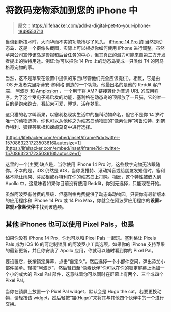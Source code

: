 # 将数码宠物添加到您的 iPhone 中

> 原文：<https://lifehacker.com/add-a-digital-pet-to-your-iphone-1849553713>

当谈到新技术时，大而华而不实的功能抢尽了风头。 [iPhone 14 Pro 的](https://lifehacker.com/should-you-buy-the-iphone-14-or-14-pro-1849506382) 当然是动态岛，这是一个摄像头截图，实际上可以根据你如何使用 iPhone 进行调整。虽然苹果公司宣传该岛是警报和后台任务的中心，但其真正的潜力可能来自第三方开发者提出的独特用途。例证:你可以把你 14 Pro 上的动态岛变成一只类似 T4 的阿马格奇宠物的家。



当然，这不是苹果在设置中提供的东西(尽管他们完全应该提供)。相反，它是由 iOS 开发者克里斯蒂安·塞利格 创造的一个功能，他最出名的是他的 Reddit 客户端、 [阿波罗](https://lifehacker.com/the-best-apps-and-extensions-you-should-install-if-you-1848459916) 和 [Amplosion](https://lifehacker.com/use-this-app-to-get-rid-of-google-amp-urls-in-safari-1847716159) ，一个用于将 AMP 链接转化为普通 URL 的应用程序。为了这个受电子鸡启发的功能，塞利格在动态岛的顶部放了一只猫，它的唯一目的是跑来跑去，看起来可爱，睡觉，活在梦里。

这只猫的名字叫雨果，以塞利格现实生活中的猫科动物命名，但它不是你 14 岁时唯一的动物选择。你也可以从他称之为动态岛动物园的“像素伙伴”狗鲁珀特、刺猬乔特利、狐狸芬尼根和蝾螈莫奇中进行选择。

 [https://lifehacker.com/embed/inset/iframe?id=twitter-1570863231723503616&autosize=1](https://lifehacker.com/embed/inset/iframe?id=twitter-1570863231723503616&autosize=1) 

这里的一个(主要)缺点是，当你使用 iPhone 14 Pro 时，这些数字宠物无法跟随你。不幸的是，iOS 仍然是 iOS，当你发推特、滚动抖音或给朋友发短信时，塞利格不能让雨果、芬尼根或乔特利在你的动态岛上打盹。相反，这个特性被嵌入到 Apollo 中，这意味着如果你目前没有使用 Reddit，你别无选择，只能现在开始。

虽然阿波罗有付费的层级，但塞利格免费提供了动态岛动物园。只要你有最新版本的应用程序和 iPhone 14 Pro 或 14 Pro Max，你就会在阿波罗应用程序的**设置>常规>像素伙伴**中找到该选项。

## 其他 iPhones 也可以使用 Pixel Pals，也是

如果你没有 iPhone 14 Pro，你也可以和 Pixel Pals 一起玩。塞利格让 Pixels Pals 成为 iOS 16 的可定制锁屏 的阿波罗小工具选项。如果你的 iPhone 支持苹果的最新更新，并且你安装了 Apollo 应用，你就可以随时看到你的 Pixel Pal。

要设置它，长按锁定屏幕，点击“自定义”，然后选择一个小部件空间，弹出添加小部件菜单。轻按“阿波罗”，然后轻扫至“像素伙伴”你可以在你的锁定屏幕上添加一个小的或大的 Pixel Pal 部件，这意味着你可以同时在屏幕上有两个、三个或四个 Pixel Pal。

当你在锁屏上放置一个 Pixel Pal widget，默认会是 Hugo the cat。若要更换动物，请轻按该 widget，然后轻按“猫(Hugo)”来将其与其他四个伙伴中的一个进行交换。
